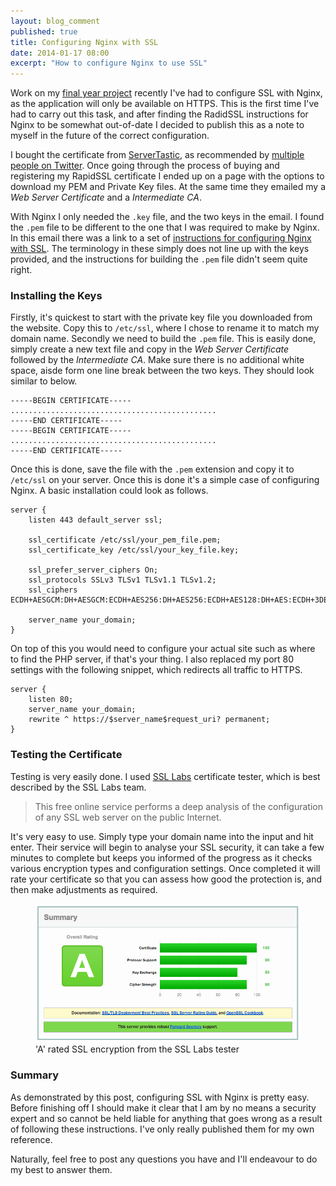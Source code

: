 ```yaml
---
layout: blog_comment
published: true
title: Configuring Nginx with SSL
date: 2014-01-17 08:00
excerpt: "How to configure Nginx to use SSL"
---
```


Work on my [final year project](/notebook/2013/08/server-observer/ "Server Observer - Server Monitoring made Simple") recently I've had to configure SSL with Nginx, as the application will only be available on HTTPS. This is the first time I've had to carry out this task, and after finding the RadidSSL instructions for Nginx to be somewhat out-of-date I decided to publish this as a note to myself in the future of the correct configuration. 

I bought the certificate from [ServerTastic](https://www.servertastic.com "ServerTastic SSL"), as recommended by [multiple people on Twitter](https://twitter.com/danielsgroves/status/420205640175194112 "SSL providor recommendations on Twitter"). Once going through the process of buying and registering my RapidSSL certificate I ended up on a page with the options to download my PEM and Private Key files. At the same time they emailed my a *Web Server Certificate* and a *Intermediate CA*. 

With Nginx I only needed the `.key` file, and the two keys in the email. I found the `.pem` file to be different to the one that I was required to make by Nginx. In this email there was a link to a set of [instructions for configuring Nginx with SSL](https://knowledge.rapidssl.com/support/ssl-certificate-support/index?page=content&actp=CROSSLINK&id=SO17664 "Nginx Installation Instructions for Nginx server"). The terminology in these simply does not line up with the keys provided, and the instructions for building the `.pem` file didn't seem quite right. 

### Installing the Keys

Firstly, it's quickest to start with the private key file you downloaded from the website. Copy this to `/etc/ssl`, where I chose to rename it to match my domain name. Secondly we need to build the `.pem` file. This is easily done, simply create a new text file and copy in the *Web Server Certificate* followed by the *Intermediate CA*. Make sure there is no additional white space, aisde form one line break between the two keys. They should look similar to below. 

```
-----BEGIN CERTIFICATE-----
..............................................
-----END CERTIFICATE-----
-----BEGIN CERTIFICATE-----
..............................................
-----END CERTIFICATE-----
```

Once this is done, save the file with the `.pem` extension and copy it to `/etc/ssl` on your server. Once this is done it's a simple case of configuring Nginx. A basic installation could look as follows. 

```
server {
    listen 443 default_server ssl;

    ssl_certificate /etc/ssl/your_pem_file.pem;
    ssl_certificate_key /etc/ssl/your_key_file.key;

    ssl_prefer_server_ciphers On;
    ssl_protocols SSLv3 TLSv1 TLSv1.1 TLSv1.2;
    ssl_ciphers ECDH+AESGCM:DH+AESGCM:ECDH+AES256:DH+AES256:ECDH+AES128:DH+AES:ECDH+3DES:DH+3DES:RSA+AES:RSA+3DES:!aNULL:!MD5:!DSS;

    server_name your_domain; 
}
```

On top of this you would need to configure your actual site such as where to find the PHP server, if that's your thing. I also replaced my port 80 settings with the following snippet, which redirects all traffic to HTTPS. 

```
server {
    listen 80;
    server_name your_domain;
    rewrite ^ https://$server_name$request_uri? permanent;
}
```

### Testing the Certificate

Testing is very easily done. I used [SSL Labs](https://www.ssllabs.com/ssltest/ "") certificate tester, which is best described by the SSL Labs team. 

> This free online service performs a deep analysis of the configuration of any SSL web server on the public Internet. 

It's very easy to use. Simply type your domain name into the input and hit enter. Their service will begin to analyse your SSL security, it can take a few minutes to complete but keeps you informed of the progress as it checks various encryption types and configuration settings. Once completed it will rate your certificate so that you can assess how good the protection is, and then make adjustments as required. 

<figure>
    <img src="/assets/images/blog/2014-01-16-nginx-with-ssl/ssllabs-approval.png" alt="'A' rated SSL encryption from the SSL Labs tester" />
    <figcaption>'A' rated SSL encryption from the SSL Labs tester</figcaption>
</figure>

### Summary

As demonstrated by this post, configuring SSL with Nginx is pretty easy. Before finishing off I should make it clear that I am by no means a security expert and so cannot be held liable for anything that goes wrong as a result of following these instructions. I've only really published them for my own reference. 

Naturally, feel free to post any questions you have and I'll endeavour to do my best to answer them. 
